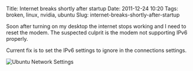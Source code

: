 Title: Internet breaks shortly after startup
Date: 2011-12-24 10:20
Tags: broken, linux, nvidia, ubuntu
Slug: internet-breaks-shortly-after-startup

Soon after turning on my desktop the internet stops working and I need to reset the modem. The suspected culprit is the modem not supporting IPv6 properly.

Current fix is to set the IPv6 settings to ignore in the connections settings.

![Ubuntu Network Settings](|filename|/images/ubuntu-network-ipv6.png)